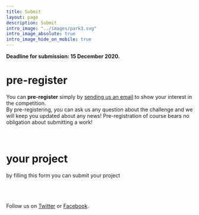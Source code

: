 ```yaml
---
title: Submit
layout: page
description: Submit
intro_image: "../images/park3.svg"
intro_image_absolute: true
intro_image_hide_on_mobile: true
---
```


**Deadline for submission: 15 December 2020.**

# pre-register

You can **pre-register** simply by [sending us an email](mailto:info@greemta.eu?subject=Pre-registration%20to%20the%20GreeMta%20challenge&body=Hi%2C%20I%20would%20like%20to%20be%20kept%20informed%20about%20any%20news%20about%20the%20GreeMta%20challenge.%20%0AThanks!) to show your interest in the competition.<br/>
By pre-registering, you can ask us any question about the challenge and we will keep you updated about any news! Pre-registration of course bears no obligation about submitting a work!
<br/><br/><br/>

# your project

by filling this form you can submit your project

<div class="container" id="ff-compose"></div>
<script async defer src="https://formfacade.com/include/105204658335877613693/form/1FAIpQLSfOCXrXW5w4u7gidhrTAiK7jzs7C98mpqSSh6colkPDYg8Vcg/bootstrap.js?div=ff-compose"></script>


<br/><br/><br/>
Follow us on [Twitter](https://twitter.com/greemta) or [Facebook](https://www.facebook.com/greemta).

